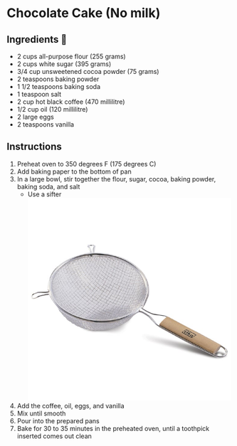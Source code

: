 # Chocolate Cake (No milk)

## Ingredients 📝

- 2 cups all-purpose flour (255 grams)
- 2 cups white sugar (395 grams)
- 3/4 cup unsweetened cocoa powder (75 grams)
- 2 teaspoons baking powder
- 1 1/2 teaspoons baking soda
- 1 teaspoon salt
- 2 cup hot black coffee (470 millilitre)
- 1/2 cup oil (120 millilitre)
- 2 large eggs
- 2 teaspoons vanilla

## Instructions

1. Preheat oven to 350 degrees F (175 degrees C)
2. Add baking paper to the bottom of pan
3. In a large bowl, stir together the flour, sugar, cocoa, baking powder, baking soda, and salt
    - Use a sifter ![img_44.png](img_44.png ':size=200')
4. Add the coffee, oil, eggs, and vanilla
5. Mix until smooth
6. Pour into the prepared pans
7. Bake for 30 to 35 minutes in the preheated oven, until a toothpick inserted comes out clean